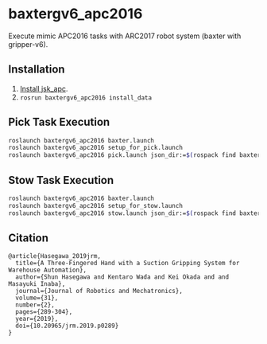 # baxtergv6_apc2016


Execute mimic APC2016 tasks with ARC2017 robot system (baxter with gripper-v6).


## Installation

1. [Install jsk_apc](https://github.com/start-jsk/jsk_apc#installation).
2. `rosrun baxtergv6_apc2016 install_data`


## Pick Task Execution

```bash
roslaunch baxtergv6_apc2016 baxter.launch
roslaunch baxtergv6_apc2016 setup_for_pick.launch
roslaunch baxtergv6_apc2016 pick.launch json_dir:=$(rospack find baxtergv6_apc2016)/data/json/pick1
```


## Stow Task Execution

```bash
roslaunch baxtergv6_apc2016 baxter.launch
roslaunch baxtergv6_apc2016 setup_for_stow.launch
roslaunch baxtergv6_apc2016 stow.launch json_dir:=$(rospack find baxtergv6_apc2016)/data/json/stow1
```


## Citation

```
@article{Hasegawa_2019jrm,
  title={A Three-Fingered Hand with a Suction Gripping System for Warehouse Automation},
  author={Shun Hasegawa and Kentaro Wada and Kei Okada and and Masayuki Inaba},
  journal={Journal of Robotics and Mechatronics},
  volume={31},
  number={2},
  pages={289-304},
  year={2019},
  doi={10.20965/jrm.2019.p0289}
}
```
